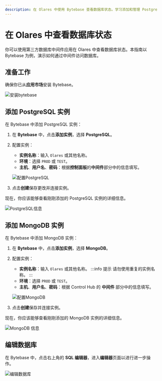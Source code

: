 ```yaml
---
description: 在 Olares 中使用 Bytebase 查看数据库状态。学习添加和管理 PostgreSQL、MongoDB 实例，使用 SQL 编辑器操作数据库。
---
```

# 在 Olares 中查看数据库状态

你可以使用第三方数据库中间件应用在 Olares 中查看数据库状态。本指南以 Bytebase 为例，演示如何通过中间件访问数据库。

## 准备工作

确保你已从**应用市场**安装 Bytebase。

![安装bytebase](/images/how-to/olares/controlhub/middleware/07.jpg#bordered)

## 添加 PostgreSQL 实例

在 Bytebase 中添加 PostgreSQL 实例：

1. 在 **Bytebase** 中，点击**添加实例**，选择 **PostgreSQL**。
2. 配置实例：
    - **实例名称**：输入 `Olares` 或其他名称。
    - **环境**：选择 `PROD` 或 `TEST`。
    - **主机**、**用户名**、**密码**：根据**控制面板**的**中间件**部分中的信息填写。

   ![配置PostgreSQL](/images/how-to/olares/controlhub/middleware/09.jpg#bordered)

3. 点击**创建**保存更改并连接实例。

现在，你应该能够查看刚刚添加的 PostgreSQL 实例的详细信息。

![PostgreSQL信息](/images/how-to/olares/controlhub/middleware/10.jpg#bordered)

## 添加 MongoDB 实例

在 Bytebase 中添加 MongoDB 实例：

1. 在 **Bytebase** 中，点击**添加实例**，选择 **MongoDB**。
2. 配置实例：
   - **实例名称**：输入 `Olares` 或其他名称。
   :::info 提示
   请勿使用重复的实例名称。
   :::
   - **环境**：选择 `PROD` 或 `TEST`。
   - **主机**、**用户名**、**密码**：根据 Control Hub 的 **中间件** 部分中的信息填写。

   ![配置MongoDB](/images/how-to/olares/controlhub/middleware/11.jpg#bordered)

3. 点击**创建**保存并连接实例。

现在，你应该能够查看刚刚添加的 MongoDB 实例的详细信息。

![MongoDB 信息](/images/how-to/olares/controlhub/middleware/12.jpg#bordered)

## 编辑数据库

在 Bytebase 中，点击右上角的 **SQL 编辑器**，进入**编辑器**页面以进行进一步操作。

![编辑数据库](/images/how-to/olares/controlhub/middleware/13.jpg#bordered)
